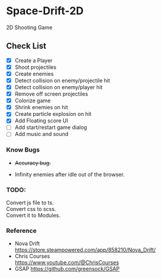 # Space-Drift-2D

2D Shooting Game

## Check List

- [x] Create a Player
- [x] Shoot projectiles
- [x] Create enemies
- [x] Detect collision on enemy/projectile hit
- [x] Detect collision on enemy/player hit
- [x] Remove off screen projectiles
- [x] Colorize game
- [x] Shrink enemies on hit
- [x] Create particle explosion on hit
- [x] Add Floating score UI
- [ ] Add start/restart game dialog
- [ ] Add music and sound

### Know Bugs

- ~~Accuracy bug.~~

- Infinity enemies after idle out of the browser.

### TODO:

Convert js file to ts.  
Convert css to scss.  
Convert it to Modules.

### Reference

- Nova Drift  
  https://store.steampowered.com/app/858210/Nova_Drift/
- Chris Courses  
  https://www.youtube.com/@ChrisCourses
- GSAP
  https://github.com/greensock/GSAP
